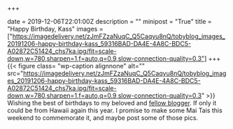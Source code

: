 +++

date = 2019-12-06T22:01:00Z
description = ""
minipost = "True"
title = "Happy Birthday, Kass"
images = ["https://imagedelivery.net/zJmFZzaNuqC_Q5Caqyu8nQ/tobyblog_images_20191206-happy-birthday-kass_59316BAD-DA4E-4A8C-BDC5-A02872C51424_chs7ka.jpg/fit=scale-down,w=780,sharpen=1,f=auto,q=0.9,slow-connection-quality=0.3"]
+++
{{< figure class= "wp-caption alignnone" alt="" src="https://imagedelivery.net/zJmFZzaNuqC_Q5Caqyu8nQ/tobyblog_images_20191206-happy-birthday-kass_59316BAD-DA4E-4A8C-BDC5-A02872C51424_chs7ka.jpg/fit=scale-down,w=780,sharpen=1,f=auto,q=0.9,slow-connection-quality=0.3" >}}  
Wishing the best of birthdays to my beloved and [fellow blogger](http://kassiblogtoo.blogspot.com/). If only it could be from Hawaii again this year. I promise to make some Mai Tais this weekend to commemorate it, and maybe post some of those pics. 

